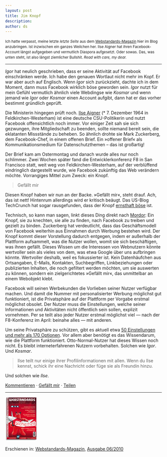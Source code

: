 ```yaml
---
layout: post
title: Jim Knopf
description:
author: ds
---
```



<small>Ich hatte verpasst, meine letzte *letzte Seite* aus dem [Webstandards-Magazin](http://www.webstandards-magazin.de) hier im Blog anzubringen. Ist inzwischen ein ganzes Weilchen her. Ilse Aigner hat ihren Facebook-Account längst aufgegeben und vermutlich Diaspora aufgesetzt. Oder sowas. Das, was unten steht, ist also längst ziemlicher Bullshit. *Read with care, my dear.*</small>

---

*Igor* hat neulich geschrieben, dass er seine Aktivität auf Facebook einschränken werde. Ich habe den genauen Wortlaut nicht mehr im Kopf. Er war aber auch auf Englisch. Wenn *Igor* sich zurückzieht, dachte ich in dem Moment, dann muss Facebook wirklich böse geworden sein. *Igor* nutzt für mein Gefühl vermutlich ähnlich viele Webdingse wie *Kosmar* und wenn jemand wie *Igor* oder *Kosmar* einen Account aufgibt, dann hat er das vorher bestimmt gründlich geprüft.

Die Ministerin hingegen prüft noch. [Ilse Aigner](http://www.facebook.com/people/Ilse-Aigner/1284906786) (* 7. Dezember 1964 in Feldkirchen-Westerham) ist eine deutsche CSU-Politikerin und nutzt Facebook offensichtlich noch immer. Vor einiger Zeit sah sie sich gezwungen, ihre Mitgliedschaft zu beenden, sollte niemand bereit sein, die eklatanten Missstände zu beheben. So ähnlich drohte sie Mark Zuckerberg, dem Facebook-Chef, in einem offenen Brief. Ein »offener Brief« als Kommunikationsmedium für Datenschutzthemen – das ist großartig!

Der Brief kam am Ostermontag und danach wurde alles nur noch schlimmer. Zwei Wochen später fand die Entwicklerkonferenz F8 in San Francisco statt, weit weg von Feldkirchen-Westerham, auf der verblüffend eindringlich dargestellt wurde, wie Facebook zukünftig das Web verändern möchte. Vorrangiges Mittel zum Zweck: ein Knopf.

> Gefällt mir

Diesen Knopf haben wir nun an der Backe. »Gefällt mir«, steht drauf. Ach, das ist nett! Hintenrum allerdings wird er kritisch beäugt. Das US-Blog TechCrunch hat sogar rausgefunden, dass der Knopf [ernsthaft böse](http://techcrunch.com/2010/04/21/facebook-like-button-evil/) ist.

Technisch, so kann man sagen, linkt dieses Ding direkt nach [Mordor](http://ardapedia.herr-der-ringe-film.de/index.php/Mordor): Ein Knopf, sie zu knechten, sie alle zu finden, nach Facebook zu treiben und gezielt zu binden. Zuckerberg hat verdeutlicht, dass das Geschäftsmodell von Facebook weiterhin aus Einnahmen durch Werbung bestehen wird. Der Knopf kommt dieser Vorstellung dadurch entgegen, indem er außerhalb der Plattform aufsammelt, was die Nutzer wollen, womit sie sich beschäftigen, was ihnen gefällt. Dieses Wissen um die Interessen von Webnutzern könnte wertvoller sein als vieles von dem, was etwa Google über uns aufbringen könnte. Wertvoller deshalb, weil es fokussierter ist. Kein Datenhäufchen aus Ortsangaben, E-Mails, Kontakten, Suchbegriffen, Linkbeziehungen oder publizierten Inhalten, die noch gefiltert werden möchten, um sie auswerten zu können, sondern ein zielgerichtetes »Gefällt mir«, das unmittelbar an einem Webobjekt klebt.

Facebook will seinen Werbekunden die Vorlieben seiner Nutzer verfügbar machen. Und damit die Nummer mit personalisierter Werbung möglichst gut funktioniert, ist die Privatsphäre auf der Plattform per Vorgabe erstmal möglichst obsolet. Der Nutzer muss die Einstellungen, welche seiner Informationen und Aktivitäten nicht öffentlich sein sollen, explizit vornehmen. Per se teilt also jeder Nutzer erstmal möglichst viel — nach der F8-Konferenz im April: beinahe alles — mit anderen.

Um seine Privatsphäre zu schützen, gibt es aktuell etwa [50 Einstellungen und mehr als 170 Optionen](http://mattmckeon.com/facebook-privacy/). Vor allem aber benötigt es das Wissendarum, wie die Plattform funktioniert. Otto-Normal-Nutzer hat dieses Wissen noch nicht. Es bleibt interneterfahrenen Nutzern vorbehalten. Solchen wie *Igor*. Und *Kosmar*.

> Ilse teilt nur einige ihrer Profilinformationen mit allen. Wenn du Ilse kennst, schick ihr eine Nachricht oder füge sie als Freundin hinzu.

Und solchen wie *Ilse*.

[Kommentieren](#) · [Gefällt mir](#) · [Teilen](#)

---

![Webstandards-Magazin, Ausgabe 06/2010](/content/images/2015/02/webstandardsmag_06-10.gif)

Erschienen in: [Webstandards-Magazin](http://www.webstandards-magazin.de),  [Ausgabe 06/2010](http://www.webstandards-magazin.de/index.php/index/ausgabe-06-10-sicherheit)
